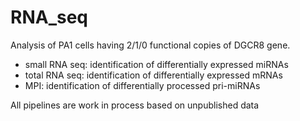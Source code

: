 # RNA_seq

Analysis of PA1 cells having 2/1/0 functional copies of DGCR8 gene.
- small RNA seq: identification of differentially expressed miRNAs
- total RNA seq: identification of differentially expressed mRNAs
- MPI: identification of differentially processed pri-miRNAs

All pipelines are work in process based on unpublished data
